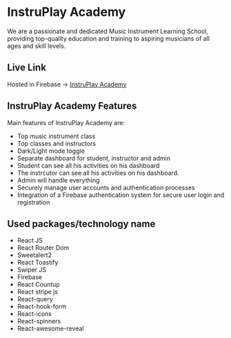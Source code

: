 # InstruPlay Academy

We are a passionate and dedicated Music Instrument Learning School, providing top-quality education and training to aspiring musicians of all ages and skill levels.

## Live Link
Hosted in Firebase -> [InstruPlay Academy](https://instruplay-live.web.app/)

## InstruPlay Academy Features
Main features of InstruPlay Academy are:

- Top music instrument class
- Top classes and instructors
- Dark/Light mode toggle
- Separate dashboard for student, instructor and admin
- Student can see all his activities on his dashboard
- The instrcutor can see all his activities on his dashboard.
- Admin will handle everything
- Securely manage user accounts and authentication processes
- Integration of a Firebase authentication system for secure user login and registration

## Used packages/technology name
- React JS
- React Router Dom
- Sweetalert2
- React Toastify
- Swiper JS
- Firebase
- React Countup
- React stripe js
- React-query
- React-hook-form
- React-icons
- React-spinners
- React-awesome-reveal